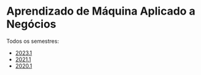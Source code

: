 # Aprendizado de Máquina Aplicado a Negócios

Todos os semestres: 
* [2023.1](aulas/2023_1.md)
* [2021.1](aulas/2021_1.md)
* [2020.1](aulas/2020_1.md)
